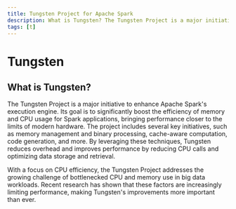 ```yaml
---
title: Tungsten Project for Apache Spark
description: What is Tungsten? The Tungsten Project is a major initiative to enhance Apache Spark's execution engine. Its goal is to significantly boost the efficiency of memory and CPU usage for Spark applications, bringing performance closer to the limits of modern hardware.
tags: [t]
---
```


# Tungsten

## What is Tungsten?

The Tungsten Project is a major initiative to enhance Apache Spark's execution engine. Its goal is to significantly boost the efficiency of memory and CPU usage for Spark applications, bringing performance closer to the limits of modern hardware. The project includes several key initiatives, such as memory management and binary processing, cache-aware computation, code generation, and more. By leveraging these techniques, Tungsten reduces overhead and improves performance by reducing CPU calls and optimizing data storage and retrieval.

With a focus on CPU efficiency, the Tungsten Project addresses the growing challenge of bottlenecked CPU and memory use in big data workloads. Recent research has shown that these factors are increasingly limiting performance, making Tungsten's improvements more important than ever.
